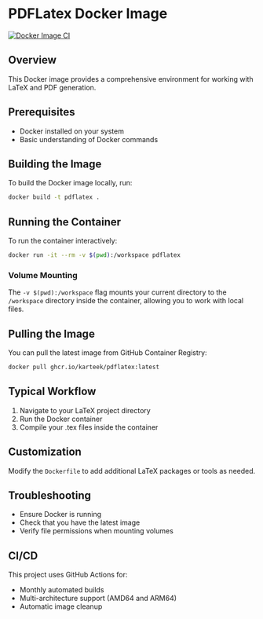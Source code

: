 # PDFLatex Docker Image

[![Docker Image CI](https://github.com/karteek/pdflatex/actions/workflows/docker-publish.yml/badge.svg)](https://github.com/karteek/pdflatex/actions/workflows/docker-publish.yml)

## Overview
This Docker image provides a comprehensive environment for working with LaTeX and PDF generation.

## Prerequisites
- Docker installed on your system
- Basic understanding of Docker commands

## Building the Image
To build the Docker image locally, run:
```bash
docker build -t pdflatex .
```

## Running the Container
To run the container interactively:
```bash
docker run -it --rm -v $(pwd):/workspace pdflatex
```

### Volume Mounting
The `-v $(pwd):/workspace` flag mounts your current directory to the `/workspace` directory inside the container, allowing you to work with local files.

## Pulling the Image
You can pull the latest image from GitHub Container Registry:
```bash
docker pull ghcr.io/karteek/pdflatex:latest
```

## Typical Workflow
1. Navigate to your LaTeX project directory
2. Run the Docker container
3. Compile your .tex files inside the container

## Customization
Modify the `Dockerfile` to add additional LaTeX packages or tools as needed.

## Troubleshooting
- Ensure Docker is running
- Check that you have the latest image
- Verify file permissions when mounting volumes

## CI/CD
This project uses GitHub Actions for:
- Monthly automated builds
- Multi-architecture support (AMD64 and ARM64)
- Automatic image cleanup
